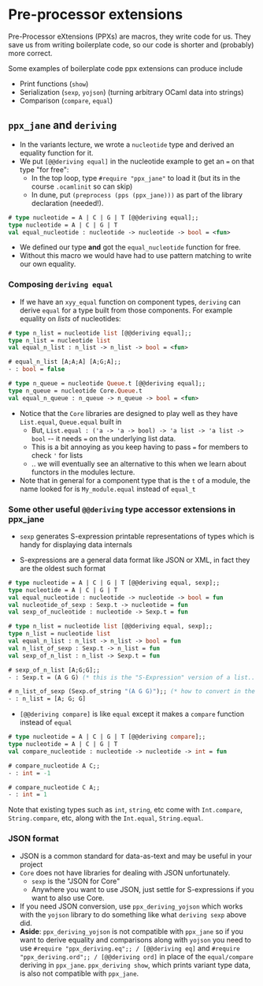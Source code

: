
# Pre-processor extensions

Pre-Processor eXtensions (PPXs) are macros, they write code for us. They save us from writing boilerplate code, so our code is shorter and (probably) more correct.

Some examples of boilerplate code ppx extensions can produce include
- Print functions (`show`)
- Serialization (`sexp`, `yojson`) (turning arbitrary OCaml data into strings)
- Comparison (`compare`, `equal`)

## `ppx_jane` and `deriving`

* In the variants lecture, we wrote a `nucleotide` type and derived an equality function for it.
* We put `[@@deriving equal]` in the nucleotide example to get an `=` on that type "for free":
  * In the top loop, type `#require "ppx_jane"` to load it (but its in the course `.ocamlinit` so can skip)
  * In dune, put `(preprocess (pps (ppx_jane)))` as part of the library declaration (needed!).

```ocaml
# type nucleotide = A | C | G | T [@@deriving equal];;
type nucleotide = A | C | G | T
val equal_nucleotide : nucleotide -> nucleotide -> bool = <fun>
```

* We defined our type **and** got the `equal_nucleotide` function for free.
* Without this macro we would have had to use pattern matching to write our own equality.

### Composing `deriving equal`

* If we have an `xyy_equal` function on component types, `deriving` can derive `equal` for a type built from those components. For example equality on *lists* of nucleotides:

```ocaml
# type n_list = nucleotide list [@@deriving equal];;
type n_list = nucleotide list
val equal_n_list : n_list -> n_list -> bool = <fun>

# equal_n_list [A;A;A] [A;G;A];;
- : bool = false

# type n_queue = nucleotide Queue.t [@@deriving equal];;
type n_queue = nucleotide Core.Queue.t
val equal_n_queue : n_queue -> n_queue -> bool = <fun>
```
* Notice that the `Core` libraries are designed to play well as they have `List.equal`, `Queue.equal` built in
  - But, `List.equal : ('a -> 'a -> bool) -> 'a list -> 'a list -> bool` -- it needs `=` on the underlying list data.
  - This is a bit annoying as you keep having to pass `=` for members to check `'` for lists
  - .. we will eventually see an alternative to this when we learn about functors in the modules lecture.
* Note that in general for a component type that is the `t` of a module, the name looked for is `My_module.equal` instead of `equal_t`

### Some other useful `@@deriving` type accessor extensions in ppx_jane

* `sexp` generates S-expression printable representations of types which is handy for displaying data internals 
 - S-expressions are a general data format like JSON or XML, in fact they are the oldest such format

```ocaml
# type nucleotide = A | C | G | T [@@deriving equal, sexp];;
type nucleotide = A | C | G | T
val equal_nucleotide : nucleotide -> nucleotide -> bool = fun
val nucleotide_of_sexp : Sexp.t -> nucleotide = fun
val sexp_of_nucleotide : nucleotide -> Sexp.t = fun

# type n_list = nucleotide list [@@deriving equal, sexp];;
type n_list = nucleotide list
val equal_n_list : n_list -> n_list -> bool = fun
val n_list_of_sexp : Sexp.t -> n_list = fun
val sexp_of_n_list : n_list -> Sexp.t = fun

# sexp_of_n_list [A;G;G];;
- : Sexp.t = (A G G) (* this is the "S-Expression" version of a list.. parens and spaces *)

# n_list_of_sexp (Sexp.of_string "(A G G)");; (* how to convert in the other direction *)
- : n_list = [A; G; G]
```

* `[@@deriving compare]` is like `equal` except it makes a `compare` function instead of `equal`

```ocaml
# type nucleotide = A | C | G | T [@@deriving compare];;
type nucleotide = A | C | G | T
val compare_nucleotide : nucleotide -> nucleotide -> int = fun

# compare_nucleotide A C;;
- : int = -1

# compare_nucleotide C A;;
- : int = 1
```
Note that existing types such as `int`, `string`, etc come with `Int.compare`, `String.compare`, etc, along with the `Int.equal`, `String.equal`.

### JSON format

* JSON is a common standard for data-as-text and may be useful in your project
* `Core` does not have libraries for dealing with JSON unfortunately.
  - `sexp` is the "JSON for Core"
  - Anywhere you want to use JSON, just settle for S-expressions if you want to also use Core.
* If you need JSON conversion, use `ppx_deriving_yojson` which works with the `yojson` library to do something like what `deriving sexp` above did.
* **Aside**: `ppx_deriving_yojson` is not compatible with `ppx_jane` so if you want to derive equality and comparisons along with `yojson` you need to use `#require "ppx_deriving.eq";; / [@@deriving eq]` and `#require "ppx_deriving.ord";; / [@@deriving ord]` in place of the `equal/compare` deriving in `ppx_jane`. `ppx_deriving show`, which prints variant type data, is also not compatible with `ppx_jane`.
